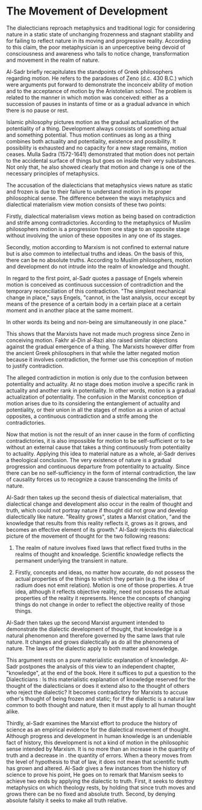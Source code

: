 The Movement of Development
===========================

The dialecticians reproach metaphysics and traditional logic for
considering nature in a static state of unchanging frozenness and
stagnant stability and for failing to reflect nature in its moving and
progressive reality. According to this claim, the poor metaphysician is
an unperceptive being devoid of consciousness and awareness who tails to
notice change, transformation and movement in the realm of nature.

Al-Sadr briefly recapitulates the standpoints of Greek philosophers
regarding motion. He refers to the paradoxes of Zeno (d.c. 430 B.C.)
which were arguments put forward to demonstrate the inconceiv ability of
motion and to the acceptance of motion by the Aristotelian school. The
problem is related to the manner in which motion was conceived: either
as a succession of pauses in instants of time or as a gradual advance in
which there is no pause or rest.

Islamic philosophy pictures motion as the gradual actualization of the
potentiality of a thing. Development always consists of something actual
and something potential. Thus motion continues as long as a thing
combines both actuality and potentiality, existence and possibility. It
possibility is exhausted and no capacity for a new stage remains, motion
ceases. Mulla Sadra (1572-1641) demonstrated that motion does not
pertain to the accidental surface of things but goes on inside their
very substances. Not only that, he also showed clearly that motion and
change is one of the necessary principles of metaphysics.

The accusation of the dialecticians that metaphysics views nature as
static and frozen is due to their failure to understand motion in its
proper philosophical sense. The difference between the ways metaphysics
and dialectical materialism view motion consists of these two points:

Firstly, dialectical materialism views motion as being based on
contradiction and strife among contradictories. According to the
metaphysics of Muslim philosophers motion is a progression from one
stage to an opposite stage without involving the union of these
opposites in any one of its stages.

Secondly, motion according to Marxism is not confined to external
nature but is also common to intellectual truths and ideas. On the basis
of this, there can be no absolute truths. According to Muslim
philosophers, motion and development do not intrude into the realm of
knowledge and thought.

In regard to the first point, al-Sadr quotes a passage of Engels
wherein motion is conceived as continuous succession of contradiction
and the temporary reconciliation of this contradiction. "The simplest
mechanical change in place," says Engels, "cannot, in the last analysis,
occur except by means of the presence of a certain body in a certain
place at a certain moment and in another place at the same moment.

In other words its being and non-being are simultaneously in one
place."

This shows that the Marxists have not made much progress since Zeno in
conceiving motion. Fakhr al-Din al-Razi also raised similar objections
against the gradual emergence of a thing. The Marxists however differ
from the ancient Greek philosophers in that while the latter negated
motion because it involves contradiction, the former use this conception
of motion to justify contradiction.

The alleged contradiction in motion is only due to the confusion
between potentiality and actuality. At no stage does motion involve a
specific rank in actuality and another rank in potentiality. In other
words, motion is a gradual actualization of potentiality. The confusion
in the Marxist conception of motion arises due to its considering the
entanglement of actuality and potentiality, or their union in all the
stages of motion as a union of actual opposites, a continuous
contradiction and a strife among the contradictories.

Now that motion is not the result of an inner cause in the form of
conflicting contradictories, it is also impossible for motion to be
self-sufficient or to be without an external cause that takes a thing
continuously from potentiality to actuality. Applying this idea to
material nature as a whole, al-Sadr derives a theological conclusion.
The very existence of nature is a gradual progression and continuous
departure from potentiality to actuality. Since there can be no
self-sufficiency in the form of internal contradiction, the law of
causality forces us to recognize a cause transcending the limits of
nature.

Al-Sadr then takes up the second thesis of dialectical materialism,
that dialectical change and development also occur in the realm of
thought and truth, which could not portray nature if thought did not
grow and develop dialectically like nature. "Reality grows", states a
Marxist citation, "and the knowledge that results from this reality
reflects it, grows as it grows, and becomes an effective element of its
growth." Al-Sadr rejects this dialectical picture of the movement of
thought for the two following reasons:

1. The realm of nature involves fixed laws that reflect fixed truths in
the realms of thought and knowledge. Scientific knowledge reflects the
permanent underlying the transient in nature.

2. Firstly, concepts and ideas, no matter how accurate, do not possess
the actual properties of the things to which they pertain (e.g. the idea
of radium does not emit relation). Motion is one of those properties. A
true idea, although it reflects objective reality, need not possess the
actual properties of the reality it represents. Hence the concepts of
changing things do not change in order to reflect the objective reality
of those things.

Al-Sadr then takes up the second Marxist argument intended to
demonstrate the dialectic development of thought, that knowledge is a
natural phenomenon and therefore governed by the same laws that rule
nature. It changes and grows dialectically as do all the phenomena of
nature. The laws of the dialectic apply to both matter and knowledge.

This argument rests on a pure materialistic explanation of knowledge.
Al-Sadr postpones the analysis of this view to an independent chapter,
"knowledge", at the end of the book. Here it suffices to put a question
to the Dialecticians : Is this materialistic explanation of knowledge
reserved for the thought of the dialecticians or does it extend also to
the thought of others who reject the dialectic? It becomes contradictory
for Marxists to accuse other's thought of being frozen and static; for
if the dialectic is a natural law common to both thought and nature,
then it must apply to all human thought alike.

Thirdly, al-Sadr examines the Marxist effort to produce the history of
science as an empirical evidence for the dialectical movement of
thought. Although progress and development in human knowledge is an
undeniable fact of history, this development is not a kind of motion in
the philosophic sense intended by Marxism. It is no more than an
increase in the quantity of truth and a decrease in . the quantity of
errors. When a theory moves from the level of hypothesis to that of law,
it does not mean that scientific truth has grown and altered. Al-Sadr
gives a few instances from the history of science to prove his point, He
goes on to remark that Marxism seeks to achieve two ends by applying the
dialectic to truth. First, it seeks to destroy metaphysics on which
theology rests, by holding that since truth moves and grows there can be
no fixed and absolute truth. Second, by denying absolute falsity it
seeks to make all truth relative.


